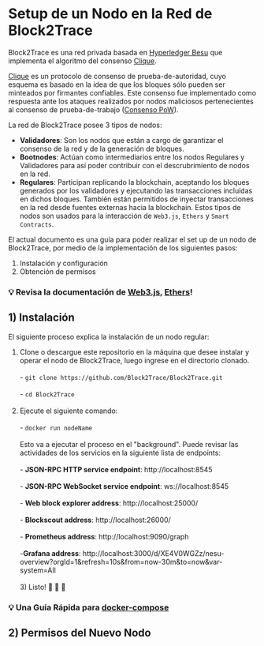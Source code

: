 # Setup de un Nodo en la Red de Block2Trace
Block2Trace es una red privada basada en [Hyperledger Besu](https://www.hyperledger.org/use/besu) que implementa el algoritmo del consenso [Clique](https://eips.ethereum.org/EIPS/eip-225).

[Clique](https://eips.ethereum.org/EIPS/eip-225) es un protocolo de consenso de prueba-de-autoridad, cuyo esquema es basado en la idea de que los bloques sólo pueden ser minteados por firmantes confiables. Este consenso fue implementado como respuesta ante los ataques realizados por nodos maliciosos pertenecientes al consenso de prueba-de-trabajo ([Consenso PoW](https://ethereum.org/en/developers/docs/consensus-mechanisms/pow/)).

La red de Block2Trace posee 3 tipos de nodos:
- **Validadores**: Son los nodos que están a cargo de garantizar el consenso de la red y de la generación de bloques.
- **Bootnodes**: Actúan como intermediarios entre los nodos Regulares y Validadores para así poder contribuir con el descrubrimiento de nodos en la red.
- **Regulares**: Participan replicando la blockchain, aceptando los bloques generados por los validadores y ejecutando las transacciones incluídas en dichos bloques. También están permitidos de inyectar transacciones en la red desde fuentes externas hacia la blockchain. Estos tipos de nodos son usados para la interacción de `Web3.js`, `Ethers` y `Smart Contracts`.

El actual documento es una guía para poder realizar el set up de un nodo de Block2Trace, por medio de la implementación de los siguientes pasos:
1. Instalación y configuración
2. Obtención de permisos

### :bulb: Revisa la documentación de [Web3.js](https://web3js.readthedocs.io/en/v1.7.4/), [Ethers](https://docs.ethers.io/v5/)!

## 1) Instalación
El siguiente proceso explica la instalación de un nodo regular:
  1) Clone o descargue este repositorio en la máquina que desee instalar y operar el nodo de Block2Trace, luego ingrese en el directorio clonado.
    <br/>
    <br/>
    - ```
    git clone https://github.com/Block2Trace/Block2Trace.git
    ```
    <br/>
    <br/>
    - ```
    cd Block2Trace
    ```
    <br/>
    <br/>
   2) Ejecute el siguiente comando:
     <br/>
     <br/>
     - ```
     docker run nodeName
     ```
     <br/>
     <br/>
     Esto va a ejecutar el proceso en el "background". Puede revisar las actividades de los servicios en la siguiente lista de endpoints:
     <br/>
     <br/>
     - **JSON-RPC HTTP service endpoint**: http://localhost:8545
     <br/>
     <br/>
     - **JSON-RPC WebSocket service endpoint**: ws://localhost:8545
     <br/>
     <br/>
     - **Web block explorer address**: http://localhost:25000/
     <br/>
     <br/>
     - **Blockscout address**: http://localhost:26000/
     <br/>
     <br/>
     - **Prometheus address**: http://localhost:9090/graph
     <br/>
     <br/>
     -**Grafana address**: http://localhost:3000/d/XE4V0WGZz/nesu-overview?orgId=1&refresh=10s&from=now-30m&to=now&var-system=All
     <br/>
     <br/>
    3) Listo! 🎊 🎉 🎈


### :bulb: Una Guía Rápida para [docker-compose](https://docs.docker.com/compose/)

## 2) Permisos del Nuevo Nodo
